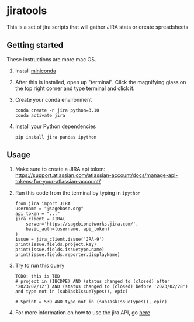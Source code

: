 # jiratools
This is a set of jira scripts that will gather JIRA stats or create spreadsheets


## Getting started

These instructions are more mac OS.

1. Install [miniconda](https://docs.anaconda.com/free/miniconda/miniconda-install/)
1. After this is installed, open up "terminal".  Click the magnifying glass on the top right corner and type terminal and click it.
1. Create your conda environment

    ```
    conda create -n jira python=3.10
    conda activate jira
    ```

1. Install your Python dependencies

    ```
    pip install jira pandas ipython
    ```


## Usage


1. Make sure to create a JIRA api token: https://support.atlassian.com/atlassian-account/docs/manage-api-tokens-for-your-atlassian-account/
1. Run this code from the terminal by typing in `ipython`

    ```
    from jira import JIRA
    username = "@sagebase.org"
    api_token = "..."
    jira_client = JIRA(
        server='https://sagebionetworks.jira.com/',
        basic_auth=(username, api_token)
    )
    issue = jira_client.issue('JRA-9')
    print(issue.fields.project.key)
    print(issue.fields.issuetype.name)
    print(issue.fields.reporter.displayName)
    ```

1. Try to run this query

    ```
    TODO: this is TBD
    # project in (IBCDPE) AND (status changed to (closed) after '2023/02/12') AND (status changed to (closed) before '2023/02/28') and type not in (subTaskIssueTypes(), epic)

    # Sprint = 539 AND type not in (subTaskIssueTypes(), epic)
    ```

1. For more information on how to use the jira API, go [here](https://jira.readthedocs.io/)